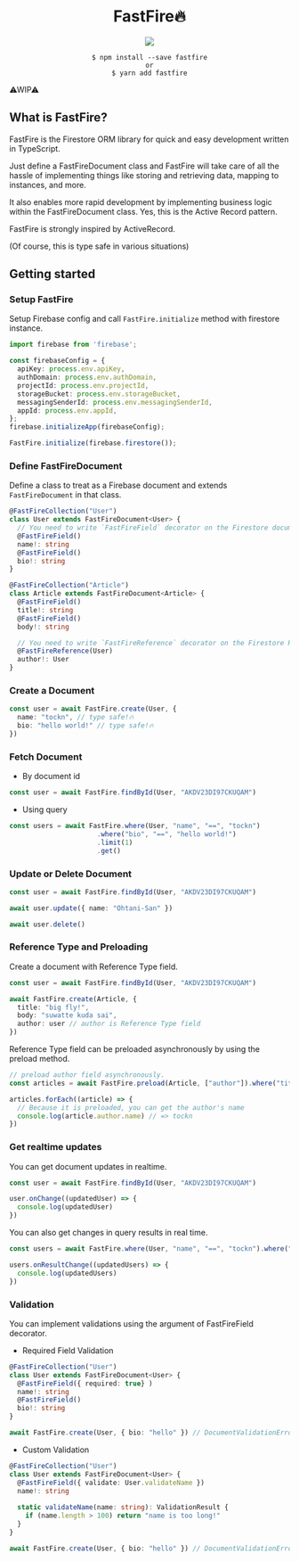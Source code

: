 <div align="center">
  <h1>FastFire🔥</h1>
<a href="https://www.npmjs.com/package/fastfire"><img src="https://img.shields.io/npm/v/fastfire.svg?style=flat" /></a>

```
$ npm install --save fastfire
or
$ yarn add fastfire
```
</div>

⚠WIP⚠

## What is FastFire?

FastFire is the Firestore ORM library for quick and easy development written in TypeScript.

Just define a FastFireDocument class and FastFire will take care of all the hassle of implementing things like storing and retrieving data, mapping to instances, and more.

It also enables more rapid development by implementing business logic within the FastFireDocument class. Yes, this is the Active Record pattern.

FastFire is strongly inspired by ActiveRecord.

(Of course, this is type safe in various situations)

## Getting started

### Setup FastFire

Setup Firebase config and call `FastFire.initialize` method with firestore instance.

```typescript
import firebase from 'firebase';

const firebaseConfig = {
  apiKey: process.env.apiKey,
  authDomain: process.env.authDomain,
  projectId: process.env.projectId,
  storageBucket: process.env.storageBucket,
  messagingSenderId: process.env.messagingSenderId,
  appId: process.env.appId,
};
firebase.initializeApp(firebaseConfig);

FastFire.initialize(firebase.firestore());
```

### Define FastFireDocument

Define a class to treat as a Firebase document and extends `FastFireDocument` in that class.

```typescript
@FastFireCollection("User")
class User extends FastFireDocument<User> {
  // You need to write `FastFireField` decorator on the Firestore document field props.
  @FastFireField()
  name!: string
  @FastFireField()
  bio!: string
}

@FastFireCollection("Article")
class Article extends FastFireDocument<Article> {
  @FastFireField()
  title!: string
  @FastFireField()
  body!: string

  // You need to write `FastFireReference` decorator on the Firestore Reference Type document field props.
  @FastFireReference(User)
  author!: User
}
```


### Create a Document

```typescript
const user = await FastFire.create(User, {
  name: "tockn", // type safe!🔥
  bio: "hello world!" // type safe!🔥
})
```

### Fetch Document

- By document id

```typescript
const user = await FastFire.findById(User, "AKDV23DI97CKUQAM")
```

- Using query

```typescript
const users = await FastFire.where(User, "name", "==", "tockn")
                      .where("bio", "==", "hello world!")
                      .limit(1)
                      .get()
```

### Update or Delete Document

```typescript
const user = await FastFire.findById(User, "AKDV23DI97CKUQAM")

await user.update({ name: "Ohtani-San" })

await user.delete()
```

### Reference Type and Preloading

Create a document with Reference Type field.

```typescript
const user = await FastFire.findById(User, "AKDV23DI97CKUQAM")

await FastFire.create(Article, {
  title: "big fly!",
  body: "suwatte kuda sai",
  author: user // author is Reference Type field
})
```

Reference Type field can be preloaded asynchronously by using the preload method.

```typescript
// preload author field asynchronously.
const articles = await FastFire.preload(Article, ["author"]).where("title", "==", "big fly!").get()

articles.forEach((article) => {
  // Because it is preloaded, you can get the author's name
  console.log(article.author.name) // => tockn
})
```

### Get realtime updates

You can get document updates in realtime.

```typescript
const user = await FastFire.findById(User, "AKDV23DI97CKUQAM")

user.onChange((updatedUser) => {
  console.log(updatedUser)
})
```

You can also get changes in query results in real time.

```typescript
const users = await FastFire.where(User, "name", "==", "tockn").where("bio", "==", "hello world!")

users.onResultChange((updatedUsers) => {
  console.log(updatedUsers)
})
```

### Validation

You can implement validations using the argument of FastFireField decorator.

- Required Field Validation

```typescript
@FastFireCollection("User")
class User extends FastFireDocument<User> {
  @FastFireField({ required: true} )
  name!: string
  @FastFireField()
  bio!: string
}

await FastFire.create(User, { bio: "hello" }) // DocumentValidationError: "User" body: name is required.
```

- Custom Validation

```typescript
@FastFireCollection("User")
class User extends FastFireDocument<User> {
  @FastFireField({ validate: User.validateName })
  name!: string
  
  static validateName(name: string): ValidationResult {
    if (name.length > 100) return "name is too long!"
  }
}

await FastFire.create(User, { bio: "hello" }) // DocumentValidationError: "User" name: name is too long!
```

[//]: # (### Transaction)

[//]: # ()
[//]: # (Transaction is also supported!)

[//]: # ()
[//]: # (```typescript)

[//]: # (FastFire.runTransaction&#40;async transaction => {)

[//]: # (  const user = await transaction.findById&#40;User, "AKDV23DI97CKUQAM"&#41;)

[//]: # (  if &#40;!user&#41; return)

[//]: # (  )
[//]: # (  await transaction.update&#40;user, { bio: "tx is working!"} &#41;)

[//]: # (}&#41;)

[//]: # (```)
